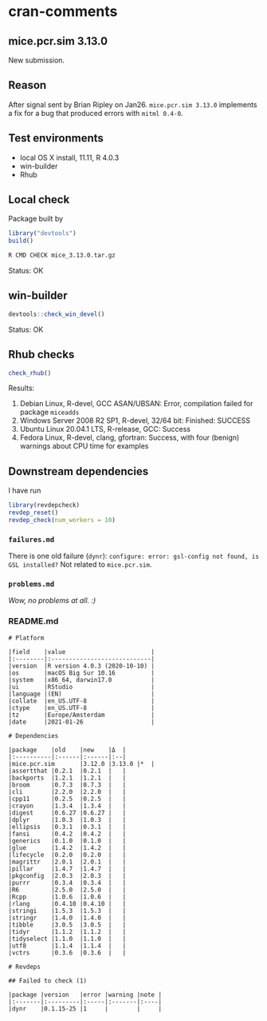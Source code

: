 cran-comments
================

## mice.pcr.sim 3.13.0

New submission.

## Reason

After signal sent by Brian Ripley on Jan26. `mice.pcr.sim 3.13.0` implements a
fix for a bug that produced errors with `mitml 0.4-0`.

## Test environments

-   local OS X install, 11.11, R 4.0.3
-   win-builder
-   Rhub

## Local check

Package built by

``` r
library("devtools")
build()
```

``` bash
R CMD CHECK mice_3.13.0.tar.gz
```

Status: OK

## win-builder

``` r
devtools::check_win_devel()
```

Status: OK

## Rhub checks

``` r
check_rhub()
```

Results:

1.  Debian Linux, R-devel, GCC ASAN/UBSAN: Error, compilation failed for
    package `miceadds`
2.  Windows Server 2008 R2 SP1, R-devel, 32/64 bit: Finished: SUCCESS
3.  Ubuntu Linux 20.04.1 LTS, R-release, GCC: Success
4.  Fedora Linux, R-devel, clang, gfortran: Success, with four (benign)
    warnings about CPU time for examples

## Downstream dependencies

I have run

``` r
library(revdepcheck)
revdep_reset()
revdep_check(num_workers = 10)
```

### `failures.md`

There is one old failure (`dynr`):
`configure: error: gsl-config not found, is GSL installed?` Not related
to `mice.pcr.sim`.

### `problems.md`

*Wow, no problems at all. :)*

### README.md

    # Platform

    |field    |value                        |
    |:--------|:----------------------------|
    |version  |R version 4.0.3 (2020-10-10) |
    |os       |macOS Big Sur 10.16          |
    |system   |x86_64, darwin17.0           |
    |ui       |RStudio                      |
    |language |(EN)                         |
    |collate  |en_US.UTF-8                  |
    |ctype    |en_US.UTF-8                  |
    |tz       |Europe/Amsterdam             |
    |date     |2021-01-26                   |

    # Dependencies

    |package    |old    |new    |Δ  |
    |:----------|:------|:------|:--|
    |mice.pcr.sim       |3.12.0 |3.13.0 |*  |
    |assertthat |0.2.1  |0.2.1  |   |
    |backports  |1.2.1  |1.2.1  |   |
    |broom      |0.7.3  |0.7.3  |   |
    |cli        |2.2.0  |2.2.0  |   |
    |cpp11      |0.2.5  |0.2.5  |   |
    |crayon     |1.3.4  |1.3.4  |   |
    |digest     |0.6.27 |0.6.27 |   |
    |dplyr      |1.0.3  |1.0.3  |   |
    |ellipsis   |0.3.1  |0.3.1  |   |
    |fansi      |0.4.2  |0.4.2  |   |
    |generics   |0.1.0  |0.1.0  |   |
    |glue       |1.4.2  |1.4.2  |   |
    |lifecycle  |0.2.0  |0.2.0  |   |
    |magrittr   |2.0.1  |2.0.1  |   |
    |pillar     |1.4.7  |1.4.7  |   |
    |pkgconfig  |2.0.3  |2.0.3  |   |
    |purrr      |0.3.4  |0.3.4  |   |
    |R6         |2.5.0  |2.5.0  |   |
    |Rcpp       |1.0.6  |1.0.6  |   |
    |rlang      |0.4.10 |0.4.10 |   |
    |stringi    |1.5.3  |1.5.3  |   |
    |stringr    |1.4.0  |1.4.0  |   |
    |tibble     |3.0.5  |3.0.5  |   |
    |tidyr      |1.1.2  |1.1.2  |   |
    |tidyselect |1.1.0  |1.1.0  |   |
    |utf8       |1.1.4  |1.1.4  |   |
    |vctrs      |0.3.6  |0.3.6  |   |

    # Revdeps

    ## Failed to check (1)

    |package |version   |error |warning |note |
    |:-------|:---------|:-----|:-------|:----|
    |dynr    |0.1.15-25 |1     |        |     |
